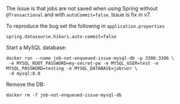 The issue is that jobs are not saved when using Spring without `@Transactional` and with `autoCommit=false`. Issue is fix in v7.

To reproduce the bug set the following in `application.properties`

```
spring.datasource.hikari.auto-commit=false
```

Start a MySQL database:

```shell
docker run --name job-not-enqueued-issue-mysql-db -p 3306:3306 \
 -e MYSQL_ROOT_PASSWORD=my-secret-pw -e MYSQL_USER=test -e MYSQL_PASSWORD=testing -e MYSQL_DATABASE=jobrunr \
 -d mysql:8.0
```

Remove the DB:

```shell
docker rm -f job-not-enqueued-issue-mysql-db
```